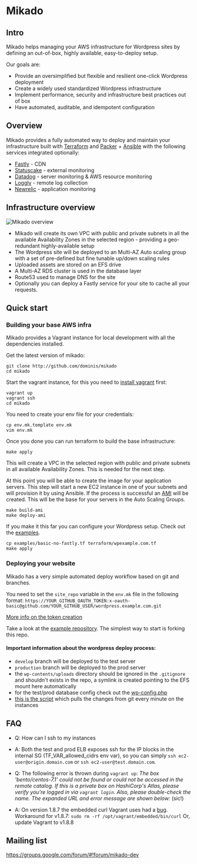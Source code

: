 # Mikado

## Intro

Mikado helps managing your AWS infrastructure for Wordpress sites by defining an out-of-box, highly available, easy-to-deploy setup.

Our goals are:
- Provide an oversimplified but flexible and resilient one-click Wordpress deployment
- Create a widely used standardized Wordpress infrastructure
- Implement performance, security and infrastructure best practices out of box
- Have automated, auditable, and idempotent configuration


## Overview

Mikado provides a fully automated way to deploy and maintain your infrastructure built with [Terraform](https://terraform.io/) and [Packer](https://packer.io/) + [Ansible](https://www.ansible.com/) with the following services integrated optionally:

- [Fastly](https://fastly.com/) - CDN
- [Statuscake](https://statuscake.com/) - external monitoring
- [Datadog](http://datadog.com/) - server monitoring & AWS resource monitoring
- [Loggly](https://loggly.com/) - remote log collection
- [Newrelic](https://newrelic.com/) - application monitoring

## Infrastructure overview

![Mikado overview](https://github.com/dominis/mikado/blob/master/resources/mikado-infra.png)

- Mikado will create its own VPC with public and private subnets in all the available Availability Zones in the selected region - providing a geo-redundant highly-available setup
- The Wordpress site will be deployed to an Multi-AZ Auto scaling group with a set of pre-defined but fine tunable up/down scaling rules
- Uploaded assets are stored on an EFS drive
- A Multi-AZ RDS cluster is used in the database layer
- Route53 used to manage DNS for the site
- Optionally you can deploy a Fastly service for your site to cache all your requests.

## Quick start

### Building your base AWS infra

Mikado provides a Vagrant instance for local development with all the dependencies installed.

Get the latest version of mikado:
```
git clone http://github.com/dominis/mikado
cd mikado
```

Start the vagrant instance, for this you need to [install vagrant](https://www.vagrantup.com/docs/installation/) first:
```
vagrant up
vagrant ssh
cd mikado
```

You need to create your env file for your credentials:
```
cp env.mk.template env.mk
vim env.mk
```

Once you done you can run terraform to build the base infrastructure:
```
make apply
```
This will create a VPC in the selected region with public and private subnets in all available Availability Zones. This is needed for the next step.

At this point you will be able to create the image for your application servers. This step will start a new EC2 instance in one of your subnets and will provision it by using Ansible. If the process is successful an [AMI](http://docs.aws.amazon.com/AWSEC2/latest/UserGuide/AMIs.html) will be created. This will be the base for your servers in the Auto Scaling Groups.
```
make build-ami
make deploy-ami
```

If you make it this far you can configure your Wordpress setup. Check out the [examples](https://github.com/dominis/mikado/tree/master/examples).
```
cp examples/basic-no-fastly.tf terraform/wpexample.com.tf
make apply
```

### Deploying your website

Mikado has a very simple automated deploy workflow based on git and branches.

You need to set the `site_repo` variable in the `env.mk` file in the following format: `https://YOUR_GITHUB_OAUTH_TOKEN:x-oauth-basic@github.com/YOUR_GITHUB_USER/wordpress.example.com.git`

[More info on the token creation](https://help.github.com/articles/creating-an-access-token-for-command-line-use/)


Take a look at the [example repository](https://github.com/dominis/wordpress.example.com). The simplest way to start is forking this repo.

#### Important information about the wordpress deploy process:

- `develop` branch will be deployed to the test server
- `production` branch will be deployed to the prod server
- the `wp-contents/uploads` directory should be ignored in the `.gitignore` and shouldn't exists in the repo, a symlink is created pointing to the EFS mount here automatically
- for the test/prod database config check out the [wp-config.php](https://github.com/dominis/wordpress.example.com/blob/develop/wp-config-sample.php#L32-L36)
- [this is the script](https://github.com/dominis/mikado/blob/master/ansible/roles/wordpress/templates/deploy_wordpress.j2) which pulls the changes from git every minute on the instances


## FAQ

- Q: How can I ssh to my instances
- A: Both the test and prod ELB exposes ssh for the IP blocks in the internal SG (TF_VAR_allowed_cidrs env var), so you can simply `ssh ec2-user@origin.domain.com` or `ssh ec2-user@test.domain.com`.


- Q: The following error is thrown during `vagrant up`:
    _The box 'bento/centos-7.1' could not be found or could not be accessed in the remote catalog. If this is a private box on HashiCorp's Atlas, please verify you're logged in via `vagrant login`. Also, please double-check the name. The expanded URL and error message are shown below:_ (sic!)
- A: On version 1.8.7 the embedded curl Vagrant uses had a [bug](https://github.com/mitchellh/vagrant/issues/7969). 
    Workaround for v1.8.7: `sudo rm -rf /opt/vagrant/embedded/bin/curl`
    Or, update Vagrant to v1.8.8

## Mailing list

https://groups.google.com/forum/#!forum/mikado-dev
